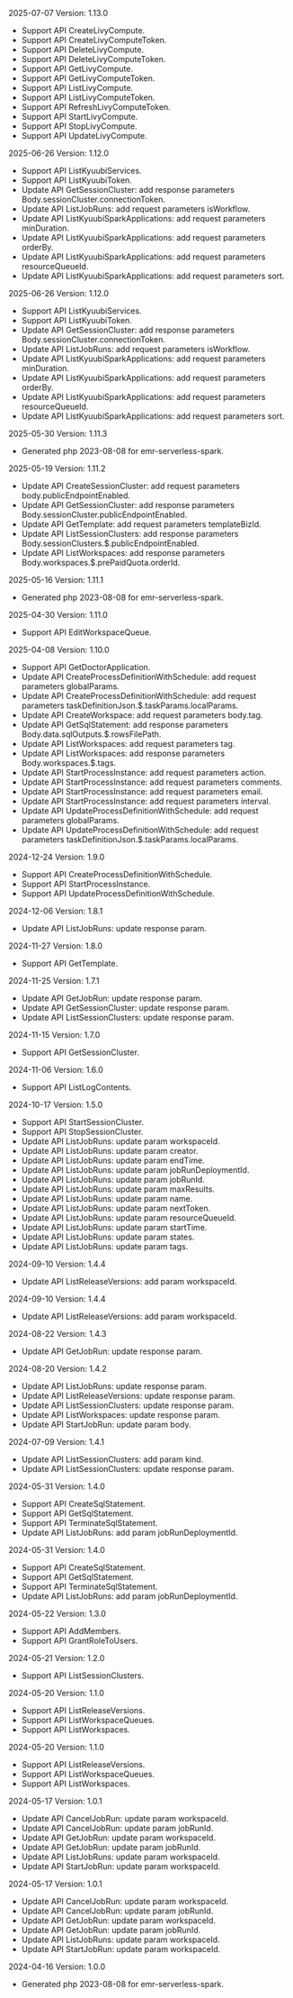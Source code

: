 2025-07-07 Version: 1.13.0
- Support API CreateLivyCompute.
- Support API CreateLivyComputeToken.
- Support API DeleteLivyCompute.
- Support API DeleteLivyComputeToken.
- Support API GetLivyCompute.
- Support API GetLivyComputeToken.
- Support API ListLivyCompute.
- Support API ListLivyComputeToken.
- Support API RefreshLivyComputeToken.
- Support API StartLivyCompute.
- Support API StopLivyCompute.
- Support API UpdateLivyCompute.


2025-06-26 Version: 1.12.0
- Support API ListKyuubiServices.
- Support API ListKyuubiToken.
- Update API GetSessionCluster: add response parameters Body.sessionCluster.connectionToken.
- Update API ListJobRuns: add request parameters isWorkflow.
- Update API ListKyuubiSparkApplications: add request parameters minDuration.
- Update API ListKyuubiSparkApplications: add request parameters orderBy.
- Update API ListKyuubiSparkApplications: add request parameters resourceQueueId.
- Update API ListKyuubiSparkApplications: add request parameters sort.


2025-06-26 Version: 1.12.0
- Support API ListKyuubiServices.
- Support API ListKyuubiToken.
- Update API GetSessionCluster: add response parameters Body.sessionCluster.connectionToken.
- Update API ListJobRuns: add request parameters isWorkflow.
- Update API ListKyuubiSparkApplications: add request parameters minDuration.
- Update API ListKyuubiSparkApplications: add request parameters orderBy.
- Update API ListKyuubiSparkApplications: add request parameters resourceQueueId.
- Update API ListKyuubiSparkApplications: add request parameters sort.


2025-05-30 Version: 1.11.3
- Generated php 2023-08-08 for emr-serverless-spark.

2025-05-19 Version: 1.11.2
- Update API CreateSessionCluster: add request parameters body.publicEndpointEnabled.
- Update API GetSessionCluster: add response parameters Body.sessionCluster.publicEndpointEnabled.
- Update API GetTemplate: add request parameters templateBizId.
- Update API ListSessionClusters: add response parameters Body.sessionClusters.$.publicEndpointEnabled.
- Update API ListWorkspaces: add response parameters Body.workspaces.$.prePaidQuota.orderId.


2025-05-16 Version: 1.11.1
- Generated php 2023-08-08 for emr-serverless-spark.

2025-04-30 Version: 1.11.0
- Support API EditWorkspaceQueue.


2025-04-08 Version: 1.10.0
- Support API GetDoctorApplication.
- Update API CreateProcessDefinitionWithSchedule: add request parameters globalParams.
- Update API CreateProcessDefinitionWithSchedule: add request parameters taskDefinitionJson.$.taskParams.localParams.
- Update API CreateWorkspace: add request parameters body.tag.
- Update API GetSqlStatement: add response parameters Body.data.sqlOutputs.$.rowsFilePath.
- Update API ListWorkspaces: add request parameters tag.
- Update API ListWorkspaces: add response parameters Body.workspaces.$.tags.
- Update API StartProcessInstance: add request parameters action.
- Update API StartProcessInstance: add request parameters comments.
- Update API StartProcessInstance: add request parameters email.
- Update API StartProcessInstance: add request parameters interval.
- Update API UpdateProcessDefinitionWithSchedule: add request parameters globalParams.
- Update API UpdateProcessDefinitionWithSchedule: add request parameters taskDefinitionJson.$.taskParams.localParams.


2024-12-24 Version: 1.9.0
- Support API CreateProcessDefinitionWithSchedule.
- Support API StartProcessInstance.
- Support API UpdateProcessDefinitionWithSchedule.


2024-12-06 Version: 1.8.1
- Update API ListJobRuns: update response param.


2024-11-27 Version: 1.8.0
- Support API GetTemplate.


2024-11-25 Version: 1.7.1
- Update API GetJobRun: update response param.
- Update API GetSessionCluster: update response param.
- Update API ListSessionClusters: update response param.


2024-11-15 Version: 1.7.0
- Support API GetSessionCluster.


2024-11-06 Version: 1.6.0
- Support API ListLogContents.


2024-10-17 Version: 1.5.0
- Support API StartSessionCluster.
- Support API StopSessionCluster.
- Update API ListJobRuns: update param workspaceId.
- Update API ListJobRuns: update param creator.
- Update API ListJobRuns: update param endTime.
- Update API ListJobRuns: update param jobRunDeploymentId.
- Update API ListJobRuns: update param jobRunId.
- Update API ListJobRuns: update param maxResults.
- Update API ListJobRuns: update param name.
- Update API ListJobRuns: update param nextToken.
- Update API ListJobRuns: update param resourceQueueId.
- Update API ListJobRuns: update param startTime.
- Update API ListJobRuns: update param states.
- Update API ListJobRuns: update param tags.


2024-09-10 Version: 1.4.4
- Update API ListReleaseVersions: add param workspaceId.


2024-09-10 Version: 1.4.4
- Update API ListReleaseVersions: add param workspaceId.


2024-08-22 Version: 1.4.3
- Update API GetJobRun: update response param.


2024-08-20 Version: 1.4.2
- Update API ListJobRuns: update response param.
- Update API ListReleaseVersions: update response param.
- Update API ListSessionClusters: update response param.
- Update API ListWorkspaces: update response param.
- Update API StartJobRun: update param body.


2024-07-09 Version: 1.4.1
- Update API ListSessionClusters: add param kind.
- Update API ListSessionClusters: update response param.


2024-05-31 Version: 1.4.0
- Support API CreateSqlStatement.
- Support API GetSqlStatement.
- Support API TerminateSqlStatement.
- Update API ListJobRuns: add param jobRunDeploymentId.


2024-05-31 Version: 1.4.0
- Support API CreateSqlStatement.
- Support API GetSqlStatement.
- Support API TerminateSqlStatement.
- Update API ListJobRuns: add param jobRunDeploymentId.


2024-05-22 Version: 1.3.0
- Support API AddMembers.
- Support API GrantRoleToUsers.


2024-05-21 Version: 1.2.0
- Support API ListSessionClusters.


2024-05-20 Version: 1.1.0
- Support API ListReleaseVersions.
- Support API ListWorkspaceQueues.
- Support API ListWorkspaces.


2024-05-20 Version: 1.1.0
- Support API ListReleaseVersions.
- Support API ListWorkspaceQueues.
- Support API ListWorkspaces.


2024-05-17 Version: 1.0.1
- Update API CancelJobRun: update param workspaceId.
- Update API CancelJobRun: update param jobRunId.
- Update API GetJobRun: update param workspaceId.
- Update API GetJobRun: update param jobRunId.
- Update API ListJobRuns: update param workspaceId.
- Update API StartJobRun: update param workspaceId.


2024-05-17 Version: 1.0.1
- Update API CancelJobRun: update param workspaceId.
- Update API CancelJobRun: update param jobRunId.
- Update API GetJobRun: update param workspaceId.
- Update API GetJobRun: update param jobRunId.
- Update API ListJobRuns: update param workspaceId.
- Update API StartJobRun: update param workspaceId.


2024-04-16 Version: 1.0.0
- Generated php 2023-08-08 for emr-serverless-spark.


